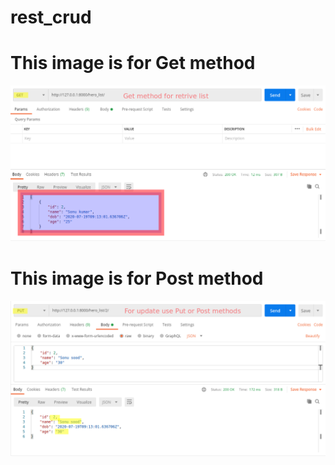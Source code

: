 # rest_crud
# This image is for Get method

![alt text](https://github.com/sonu-gvp/rest_crud/blob/master/get_method.png?raw=true)

# This image is for Post method 

![alt text](https://github.com/sonu-gvp/rest_crud/blob/master/put_method.png?raw=true)


